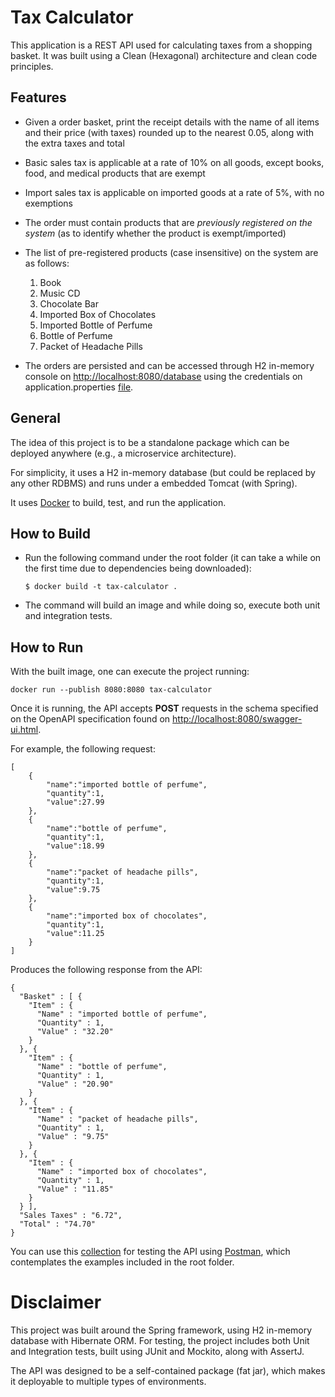 # Tax Calculator

This application is a REST API used for calculating taxes from a shopping basket. It was built using a Clean (Hexagonal) architecture and clean code principles. 

## Features
- Given a order basket, print the receipt details with the name of all items and their price (with taxes) rounded up to the nearest 0.05, along with the extra taxes and total
- Basic sales tax is applicable at a rate of 10% on all goods, except books, food, and medical products that are exempt
- Import sales tax is applicable on imported goods at a rate of 5%, with no exemptions
- The order must contain products that are *previously registered on the system* (as to identify whether the product is exempt/imported)
- The list of pre-registered products (case insensitive) on the system are as follows:
  
  1. Book
  2. Music CD
  3. Chocolate Bar
  4. Imported Box of Chocolates
  5. Imported Bottle of Perfume
  6. Bottle of Perfume
  7. Packet of Headache Pills
- The orders are persisted and can be accessed through H2 in-memory console on [http://localhost:8080/database](http://localhost:8080/database) using the credentials on application.properties [file](https://github.com/davinomjr/tax-calculator/blob/main/src/main/resources/application.properties).


## General

The idea of this project is to be a standalone package which can be deployed anywhere (e.g., a microservice architecture). 

For simplicity, it uses a H2 in-memory database (but could be replaced by any other RDBMS) and runs under a embedded Tomcat (with Spring).

It uses [Docker](https://docs.docker.com/get-docker/) to build, test, and run the application.


## How to Build

- Run the following command under the root folder (it can take a while on the first time due to dependencies being downloaded):
  ```
  $ docker build -t tax-calculator .
  ```

- The command will build an image and while doing so, execute both unit and integration tests. 

## How to Run

With the built image, one can execute the project running:
  ```
  docker run --publish 8080:8080 tax-calculator
  ```

Once it is running, the API accepts **POST** requests in the schema specified on the OpenAPI specification found on [http://localhost:8080/swagger-ui.html](http://localhost:8080/swagger-ui.html).

For example, the following request:
```
[
    {
        "name":"imported bottle of perfume",
        "quantity":1,
        "value":27.99
    },
    {
        "name":"bottle of perfume",
        "quantity":1,
        "value":18.99
    },
    {
        "name":"packet of headache pills",
        "quantity":1,
        "value":9.75
    },
    {
        "name":"imported box of chocolates",
        "quantity":1,
        "value":11.25
    }
]
```

Produces the following response from the API:
```
{
  "Basket" : [ {
    "Item" : {
      "Name" : "imported bottle of perfume",
      "Quantity" : 1,
      "Value" : "32.20"
    }
  }, {
    "Item" : {
      "Name" : "bottle of perfume",
      "Quantity" : 1,
      "Value" : "20.90"
    }
  }, {
    "Item" : {
      "Name" : "packet of headache pills",
      "Quantity" : 1,
      "Value" : "9.75"
    }
  }, {
    "Item" : {
      "Name" : "imported box of chocolates",
      "Quantity" : 1,
      "Value" : "11.85"
    }
  } ],
  "Sales Taxes" : "6.72",
  "Total" : "74.70"
}
```


You can use this [collection](TaxCalculator.postman.json) for testing the API using [Postman](https://www.postman.com/downloads/), which contemplates the examples included in the root folder.

# Disclaimer

This project was built around the Spring framework, using H2 in-memory database with Hibernate ORM. For testing, the project includes both Unit and Integration tests, built using JUnit and Mockito, along with AssertJ.

The API was designed to be a self-contained package (fat jar), which makes it deployable to multiple types of environments.

